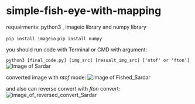 # simple-fish-eye-with-mapping
requairments: python3 , imageio library and numpy library

```pip install imageio```
```pip install numpy```

you should run code with Terminal or CMD with argument:

```python3 [final_code.py] [img_src] [resualt_img_src] ['ntof' or 'fton']```
![Image of Sardar](https://snn.ir/files/fa/news/1398/7/6/788738_860.jpg)

converted image with $ntof$ mode:
![image of Fished_Sardar](https://i.ibb.co/K52pc8q/res.jpg)

and also can reverse convert with $fton$ convert:
![image_of_reversed_convert_Sardar](https://i.ibb.co/D8xjpzg/res2.jpg)
